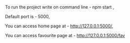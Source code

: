To run the project write on command line - npm start ,

Default port is - 5000,

You can access home page at - http://127.0.0.1:5000/,

You can access favourite page at - http://127.0.0.1:5000/fav
